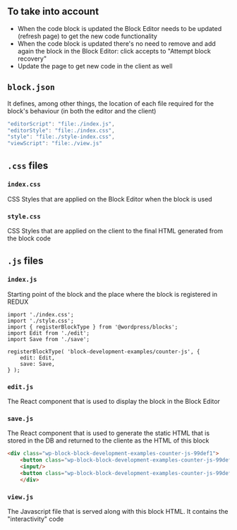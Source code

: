 ## To take into account

- When the code block is updated the Block Editor needs to be updated (refresh page) to get the new code functionality
- When the code block is updated there's no need to remove and add again the block in the Block Editor: click accepts to  "Attempt block recovery"
- Update the page to get new code in the client as well


## `block.json`

It defines, among other things, the location of each file required for the block's behaviour (in both the editor and the client)

```js
"editorScript": "file:./index.js",
"editorStyle": "file:./index.css",
"style": "file:./style-index.css",
"viewScript": "file:./view.js"
```


## `.css` files

### `index.css`

CSS Styles that are applied on the Block Editor when the block is used 

### `style.css`

CSS Styles that are applied on the client to the final HTML generated from the block code


## `.js` files

### `index.js`

Starting point of the block and the place where the block is registered in REDUX

```
import './index.css';
import './style.css';
import { registerBlockType } from '@wordpress/blocks';
import Edit from './edit';
import Save from './save';

registerBlockType( 'block-development-examples/counter-js', {
	edit: Edit,
	save: Save,
} );
```

### `edit.js`

The React component that is used to display the block in the Block Editor

### `save.js`

The React component that is used to generate the static HTML that is stored in the DB and returned to the cliente as the HTML of this block

```html
<div class="wp-block-block-development-examples-counter-js-99def1">
    <button class="wp-block-block-development-examples-counter-js-99def1__increment">+</button>
    <input/>
    <button class="wp-block-block-development-examples-counter-js-99def1__decrement">-</button>
    </div>
```

### `view.js`

The Javascript file that is served along with this block HTML. It contains the "interactivity" code
